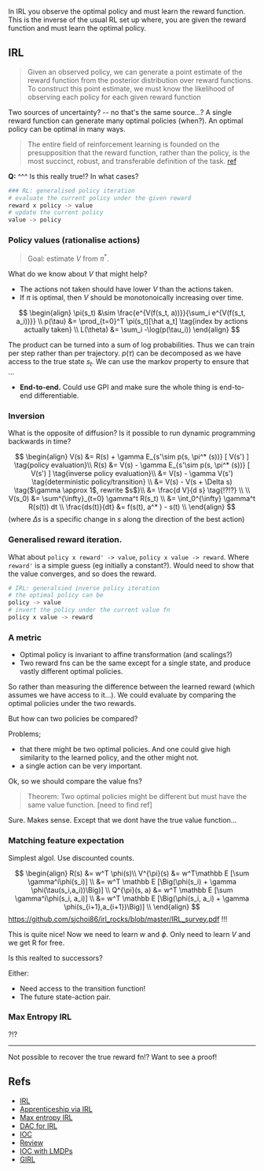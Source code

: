 In IRL you observe the optimal policy and must learn the reward function. This is the inverse of the usual RL set up where, you are given the reward function and must learn the optimal policy.

## IRL

> Given an observed policy, we can generate a point estimate of the reward function from the posterior distribution over reward functions. To construct this point estimate, we must know the likelihood of observing each policy for each given reward function

Two sources of uncertainty? -- no that's the same source...?
A single reward function can generate many optimal policies (when?).
An optimal policy can be optimal in many ways.

> The entire field of reinforcement learning is founded on the presupposition that the reward function, rather than the policy, is the most succinct, robust, and transferable definition of the task. [ref](https://github.com/sjchoi86/irl_rocks/blob/master/IRL_survey.pdf)

__Q:__ ^^^ Is this really true!? In what cases?

```python
### RL: generalised policy iteration
# evaluate the current policy under the given reward
reward x policy -> value
# update the current policy
value -> policy
```

### Policy values (rationalise actions)

> Goal: estimate $V$ from $\pi^{* }$.

What do we know about $V$ that might help?

- The actions not taken should have lower $V$ than the actions taken.
- If $\pi$ is optimal, then $V$ should be monotonoically increasing over time.


$$
\begin{align}
\pi(s_t) &\sim \frac{e^{V(f(s_t, a))}}{\sum_i e^{V(f(s_t, a_i))}} \\
p(\tau) &= \prod_{t=0}^T \pi(s_t)[\hat a_t] \tag{index by actions actually taken} \\
L(\theta) &= \sum_i -\log(p(\tau_i))
\end{align}
$$

The product can be turned into a sum of log probabilities. Thus we can train per step rather than per trajectory. $p(\tau)$ can be decomposed as we have access to the true state $s_t$. We can use the markov property to ensure that ...

- __End-to-end.__ Could use GPI and make sure the whole thing is end-to-end differentiable.


### Inversion

What is the opposite of diffusion? Is it possible to run dynamic programming backwards in time?

$$
\begin{align}
V(s) &= R(s) + \gamma E_{s'\sim p(s, \pi^* (s))} [ V(s') ] \tag{policy evaluation}\\
R(s) &= V(s) - \gamma E_{s'\sim p(s, \pi^* (s))} [ V(s') ] \tag{inverse policy evaluation}\\
&= V(s) - \gamma V(s') \tag{deterministic policy/transition} \\
&= V(s) - V(s + \Delta s) \tag{$\gamma \approx 1$, rewrite $s$}\\
&= \frac{d V}{d s} \tag{!?!?} \\
\\
V(s_0) &= \sum^{\infty}_{t=0} \gamma^t R(s_t) \\
&= \int_0^{\infty} \gamma^t R(s(t)) dt \\
\frac{ds(t)}{dt} &= f(s(t), a^* ) - s(t) \\
\end{align}
$$
(where $\Delta s$ is a specific change in $s$ along the direction of the best action)

### Generalised reward iteration.

What about `policy x reward' -> value`, `policy x value -> reward`. Where `reward'` is a simple guess (eg initially a constant?). Would need to show that the value converges, and so does the reward.

```python
# IRL: generalsied inverse policy iteration
# the optimal policy can be
policy -> value
# invert the policy under the current value fn
policy x value -> reward
```


### A metric

- Optimal policy is invariant to affine transformation (and scalings?)
- Two reward fns can be the same except for a single state, and produce vastly different optimal policies.

So rather than measuring the difference between the learned reward (which assumes we have access to it...). We could evaluate by comparing the optimal policies under the two rewards.

But how can two policies be compared?

Problems;
- that there might be two optimal policies. And one could give high similarity to the learned policy, and the other might not.
- a single action can be very important.

Ok, so we should compare the value fns?

> Theorem: Two optimal policies might be different but must have the same value function. [need to find ref]

Sure. Makes sense. Except that we dont have the true value function...



### Matching feature expectation

Simplest algol. Use discounted counts.

$$
\begin{align}
R(s) &= w^T \phi(s)\\
V^{\pi}(s) &= w^T\mathbb E [\sum \gamma^i\phi(s_i)] \\
&= w^T \mathbb E [\Big(\phi(s_i) + \gamma \phi(\tau(s_i,a_i))\Big)] \\
Q^{\pi}(s, a) &= w^T \mathbb E [\sum \gamma^i\phi(s_i, a_i)] \\
&= w^T \mathbb E [\Big(\phi(s_i, a_i) + \gamma \phi(s_{i+1},a_{i+1})\Big)] \\
\end{align}
$$
https://github.com/sjchoi86/irl_rocks/blob/master/IRL_survey.pdf !!!

This is quite nice! Now we need to learn $w$ and $\phi$. Only need to learn $V$ and we get R for free.

Is this realted to successors?

Either:
- Need access to the transition function!
- The future state-action pair.

### Max Entropy IRL

?!?

***

Not possible to recover the true reward fn!? Want to see a proof!


## Refs

- [IRL](https://ai.stanford.edu/~ang/papers/icml00-irl.pdf)
- [Apprenticeship via IRL](https://ai.stanford.edu/~ang/papers/icml04-apprentice.pdf)
- [Max entropy IRL](https://www.aaai.org/Papers/AAAI/2008/AAAI08-227.pdf)
- [DAC for IRL](https://arxiv.org/abs/1809.02925)
- [IOC](https://arxiv.org/abs/1805.08395)
- [Review](https://arxiv.org/abs/1806.06877)
- [IOC with LMDPs](https://homes.cs.washington.edu/~todorov/papers/DvijothamICML10.pdf)
- [GIRL](https://pdfs.semanticscholar.org/6021/4094bb268d137f021fdff10c298fc92cde33.pdf)
